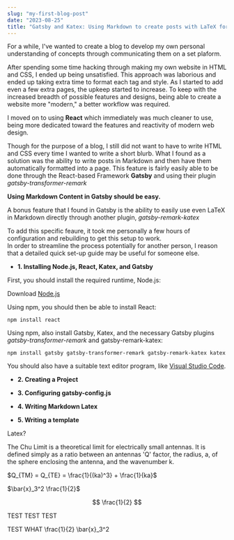 ```yaml
---
slug: "my-first-blog-post"
date: "2023-08-25"
title: "Gatsby and Katex: Using Markdown to create posts with LaTeX format supported"
---
```



For a while, I've wanted to create a blog to develop my own personal understanding of concepts through communicating them on a set plaform.

After spending some time hacking through making my own website in HTML and CSS, I ended up being unsatisfied. This approach was laborious and ended up taking extra time to format each tag and style. As I started to add even a few extra pages, the upkeep started to increase. To keep with the increased breadth of possible features and designs, being able to create a website more "modern," a better workflow was required.

I moved on to using **React** which immediately was much cleaner to use, being more dedicated toward the features and reactivity of modern web design. 

Though for the purpose of a blog, I still did not want to have to write HTML and CSS every time I wanted to write a short blurb. What I found as a solution was the ability to write posts in Markdown and then have them automatically formatted into a page. This feature is fairly easily able to be done through the React-based Framework **Gatsby** and using their plugin _gatsby-transformer-remark_

__Using Markdown Content in Gatsby should be easy.__


A bonus feature that I found in Gatsby is the ability to easily use even LaTeX in Markdown directly through another plugin, _gatsby-remark-katex_


To add this specific feaure, it took me personally a few hours of configuration and rebuilding to get this setup to work.  
In order to streamline the process potentially for another person, I reason that a detailed quick set-up guide may be useful for someone else.

* **1. Installing Node.js, React, Katex, and Gatsby**

First, you should install the required runtime, Node.js:

Download [Node.js](https://nodejs.org/en/download)

Using npm, you should then be able to install React:

```npm install react```

Using npm, also install Gatsby, Katex, and the necessary Gatsby plugins _gatsby-transformer-remark_ and gatsby-remark-katex:

```npm install gatsby gatsby-transformer-remark gatsby-remark-katex katex```

You should also have a suitable text editor program, like [Visual Studio Code](https://code.visualstudio.com/).  
* **2. Creating a Project**

* **3. Configuring gatsby-config.js**

* **4. Writing Markdown Latex**

* **5. Writing a template**



Latex? 

The Chu Limit is a theoretical limit for electrically small antennas. It is defined simply as a ratio between an antennas 'Q' factor, the radius, a, of the sphere enclosing the antenna, and the wavenumber k. 
<!-- % https://www.kildal.se/wp-content/uploads/2017/03/Kildal-FoAE-1703-color-Cover.pdf -->

<span class="latex">$Q_{TM} = Q_{TE} = \frac{1}{(ka)^3} + \frac{1}{ka}$</span>


$\bar{x}_3^2 \frac{1}{2}$

$$
\frac{1}{2}
$$

TEST TEST TEST

<span class="latex">TEST WHAT \frac{1}{2} \bar{x}_3^2</span>